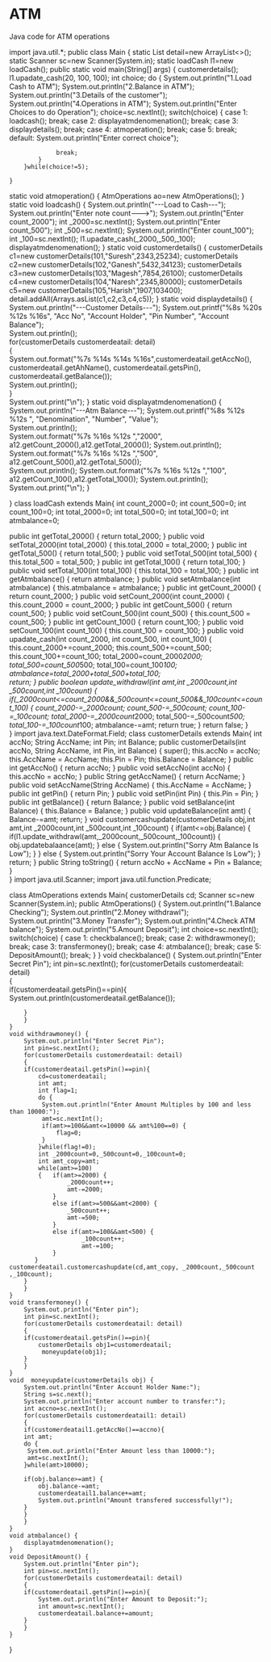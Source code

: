 # ATM
Java code for ATM operations  

import java.util.*;
public class Main {
	static List<customerDetails> detail=new ArrayList<>();
	static Scanner sc=new Scanner(System.in);
	static loadCash l1=new loadCash();
	public static void main(String[] args) {
		customerdetails();
		l1.upadate_cash(20, 100, 100);
		int choice;
		do {
			System.out.println("1.Load Cash to ATM");
			System.out.println("2.Balance in ATM");
			System.out.println("3.Details of the customer");
			System.out.println("4.Operations in ATM");
			System.out.println("Enter Choices to do Operation");
			choice=sc.nextInt();
			switch(choice) {
			case 1:
			    loadcash();
				break;
			case 2:
				displayatmdenomenation();
				break;
			case 3:
				displaydetails();
				break;
	 		case 4:
	 			atmoperation();
	 			break;
	 		case 5:
	 		   break;
	 		 default:
	 			 System.out.println("Enter correct choice");
	 			 
	 			 break;
			}
		}while(choice!=5);
		
	}

   static void atmoperation() {
		AtmOperations ao=new AtmOperations(); 
	}
	static void loadcash() {
		System.out.println("---Load to Cash---");
	    System.out.println("Enter note count--->");
	    System.out.println("Enter count_2000");
	    int _2000=sc.nextInt();
	    System.out.println("Enter count_500");
	    int _500=sc.nextInt();
	    System.out.println("Enter count_100");
	    int _100=sc.nextInt();
	    l1.upadate_cash(_2000,_500,_100);
	    displayatmdenomenation();
	}
	static void customerdetails() {
		customerDetails c1=new customerDetails(101,"Suresh",2343,25234);
		customerDetails c2=new customerDetails(102,"Ganesh",5432,34123);
		customerDetails c3=new customerDetails(103,"Magesh",7854,26100);
		customerDetails c4=new customerDetails(104,"Naresh",2345,80000);
		customerDetails c5=new customerDetails(105,"Harish",1907,103400);
        detail.addAll(Arrays.asList(c1,c2,c3,c4,c5));
	}
    static void displaydetails() {
    	System.out.println("---Customer Details---");
		System.out.printf("%8s %20s %12s %16s", "Acc No", "Account Holder", "Pin Number", "Account Balance");  
		System.out.println();    
		for(customerDetails customerdeatail: detail)  
		{  
		System.out.format("%7s %14s %14s %16s",customerdeatail.getAccNo(), customerdeatail.getAhName(), customerdeatail.getsPin(), customerdeatail.getBalance());  
		System.out.println();  
		}  
		System.out.print("\n");
	}
    static void displayatmdenomenation() {
    	System.out.println("---Atm Balance---"); 
		System.out.printf("%8s %12s %12s ", "Denomination", "Number", "Value");  
		System.out.println();  
		System.out.format("%7s %16s %12s ","2000", a12.getCount_2000(),a12.getTotal_2000());
		System.out.println();
		System.out.format("%7s %16s %12s ","500", a12.getCount_500(),a12.getTotal_500());  
		System.out.println();
		System.out.format("%7s %16s %12s ","100", a12.getCount_100(),a12.getTotal_100()); 
		System.out.println();
		System.out.print("\n");
    }
	
}
class loadCash extends Main{
   int count_2000=0;
   int count_500=0;
   int count_100=0;
   int total_2000=0;
   int total_500=0;
   int total_100=0;
   int atmbalance=0;
   
   public int getTotal_2000() {
	return total_2000;
}
public void setTotal_2000(int total_2000) {
	this.total_2000 = total_2000;
}
public int getTotal_500() {
	return total_500;
}
public void setTotal_500(int total_500) {
	this.total_500 = total_500;
}
public int getTotal_100() {
	return total_100;
}
public void setTotal_100(int total_100) {
	this.total_100 = total_100;
}
public int getAtmbalance() {
	return atmbalance;
}
public void setAtmbalance(int atmbalance) {
	this.atmbalance = atmbalance;
}
public int getCount_2000() {
	    return count_2000;
   }
   public void setCount_2000(int count_2000) {
        this.count_2000 = count_2000;
    }
   public int getCount_500() {
	   return count_500;
   }
   public void setCount_500(int count_500) {
	   this.count_500 = count_500;
    }
   public int getCount_100() {
	   return count_100;
    }
   public void setCount_100(int count_100) {
	   this.count_100 = count_100;
   }
   public void upadate_cash(int count_2000, int count_500, int count_100) {
	   this.count_2000+=count_2000;
	   this.count_500+=count_500;
	   this.count_100+=count_100;
	   total_2000=count_2000*2000;
	   total_500=count_500*500;
	   total_100=count_100*100;
       atmbalance=total_2000+total_500+total_100;	   
       return;
   }
   public boolean update_withdrawl(int amt,int _2000count,int _500count,int _100count) {
	   if(_2000count<=count_2000&&_500count<=count_500&&_100count<=count_100) {
		   count_2000-=_2000count;
		   count_500-=_500count;
		   count_100-=_100count;
		   total_2000-=_2000count*2000;
		   total_500-=_500count*500;
		   total_100-=_100count*100;
	       atmbalance-=amt;
		   return true;
	   }
	   return false;
   }   
}
import java.text.DateFormat.Field;
class customerDetails extends Main{
	int accNo;
	String AccName;
	int Pin;
	int Balance;
	public customerDetails(int accNo, String AccName, int Pin, int Balance) {
		super();
		this.accNo = accNo;
		this.AccName = AccName;
		this.Pin = Pin;
		this.Balance = Balance;
	}
	public int getAccNo() {
		return accNo;
	}
	public void setAccNo(int accNo) {
		this.accNo = accNo;
	}
	public String getAccName() {
		return AccName;
	}
	public void setAccName(String AccName) {
		this.AccName = AccName;
	}
	public int getPin() {
		return Pin;
	}
	public void setPin(int Pin) {
		this.Pin = Pin;
	}
	public int getBalance() {
		return Balance;
	}
	public void setBalance(int Balance) {
		this.Balance = Balance;
	}
	public void updateBalance(int amt) {
		Balance-=amt;
		return;
	}
	void customercashupdate(customerDetails obj,int amt,int _2000count,int _500count,int _100count) {
		if(amt<=obj.Balance) {
    		if(l1.update_withdrawl(amt,_2000count,_500count,_100count)) {
    		  obj.updatebalaance(amt);
    		} 
    		else {
    			System.out.println("Sorry Atm Balance Is Low");
    		}
    	}
    	else {
    		System.out.println("Sorry Your Account Balance Is Low");
    	}
		return;
	}
	public String toString() {
		return  accNo + AccName + Pin + Balance;
	}	
}
import java.util.Scanner;
import java.util.function.Predicate;

class AtmOperations extends Main{
	customerDetails cd;
	Scanner sc=new Scanner(System.in);
	public AtmOperations() {
	    System.out.println("1.Balance Checking");
	    System.out.println("2.Money withdrawl");
	    System.out.println("3.Money Transfer");
	    System.out.println("4.Check ATM balance");
	    System.out.println("5.Amount Deposit");
	    int choice=sc.nextInt();
	    switch(choice) {
	    case 1:
	    	checkbalance();
	    	break;
	    case 2:
	    	withdrawmoney();
	    	break;
	    case 3:
	    	transfermoney();
	    	break;
	    case 4:
	    	atmbalance();
	    	break;
	    case 5:
	    	DepositAmount();
	    	break;
	    }
	}
	void checkbalance() {
		System.out.println("Enter Secret Pin");
		int pin=sc.nextInt();
		for(customerDetails customerdeatail: detail)  
		{  
		if(customerdeatail.getsPin()==pin){
			System.out.println(customerdeatail.getBalance());  
		
		}  
		}  	
	}
	void withdrawmoney() {
		System.out.println("Enter Secret Pin");
		int pin=sc.nextInt();
		for(customerDetails customerdeatail: detail)  
		{  
		if(customerdeatail.getsPin()==pin){
			cd=customerdeatail;
			int amt;
			int flag=1;
		    do {
		     System.out.println("Enter Amount Multiples by 100 and less than 10000:");
			 amt=sc.nextInt();
			 if(amt>=100&&amt<=10000 && amt%100==0) {
				 flag=0;
			 }
		    }while(flag!=0);
			int _2000count=0,_500count=0,_100count=0;
			int amt_copy=amt;
			while(amt>=100)
			{	if(amt>=2000) {
					_2000count++;
					amt-=2000;
				}
				else if(amt>=500&&amt<2000) {
					_500count++;
					amt-=500;
				}
				else if(amt>=100&&amt<500) {
			            _100count++;
			            amt-=100;
				}
		   }
	customerdeatail.customercashupdate(cd,amt_copy, _2000count,_500count ,_100count);	 
		}		   
		}  	
	}
	void transfermoney() {
		System.out.println("Enter pin");
		int pin=sc.nextInt();
		for(customerDetails customerdeatail: detail)  
		{  
		if(customerdeatail.getsPin()==pin){
			customerDetails obj1=customerdeatail;
			 moneyupdate(obj1);
		}
		}  		
	}
	void  moneyupdate(customerDetails obj) {
		System.out.println("Enter Account Holder Name:");
		String s=sc.next();
		System.out.println("Enter account number to transfer:");
		int accno=sc.nextInt();
		for(customerDetails customerdeatail1: detail)  
		{  
		if(customerdeatail1.getAccNo()==accno){
		int amt;
	    do {
	     System.out.println("Enter Amount less than 10000:");
		 amt=sc.nextInt();
	    }while(amt>10000);
	    
	    if(obj.balance>=amt) {
	    	obj.balance-=amt;
	    	customerdeatail1.balance+=amt;
	    	System.out.println("Amount transfered successfully!");
	    }
		}
		}
	}
	void atmbalance() {
		displayatmdenomenation();		
	}
	void DepositAmount() {
		System.out.println("Enter pin");
		int pin=sc.nextInt();
		for(customerDetails customerdeatail: detail)  
		{  
		if(customerdeatail.getsPin()==pin){
			System.out.println("Enter Amount to Deposit:");
			int amount=sc.nextInt();
			customerdeatail.balance+=amount;
		}
		}  		
	}
	

}

